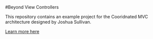 #Beyond View Controllers

This repository contains an example project for the Cooridnated MVC architecture designed by Joshua Sullivan. 

[Learn more here](http://www.chibicode.org/?p=121)
